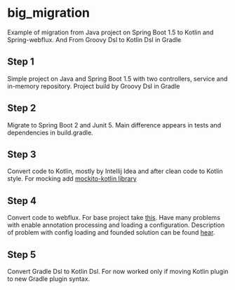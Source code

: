 # big_migration
Example of migration from Java project on Spring Boot 1.5 to Kotlin and Spring-webflux. And From Groovy Dsl to Kotlin Dsl in Gradle

## Step 1 
Simple project on Java and Spring Boot 1.5 with two controllers, service and in-memory repository. Project build by Groovy Dsl in Gradle

## Step 2
Migrate to Spring Boot 2 and Junit 5. Main difference appears in tests and dependencies in build.gradle. 

## Step 3
Convert code to Kotlin, mostly by Intellij Idea and after clean code to Kotlin style. For mocking add [mockito-kotlin library](https://github.com/nhaarman/mockito-kotlin)

## Step 4
Convert code to webflux. For base project take [this](https://github.com/sdeleuze/spring-kotlin-functional).
Have many problems with enable annotation processing and loading a configuration. Description of problem with config loading and founded solution can be found [hear](https://stackoverflow.com/questions/46834767/how-to-load-config-in-spring-webflux-without-spring-boot).  

## Step 5
Convert Gradle Dsl to Kotlin Dsl. For now worked only if moving Kotlin plugin to new Gradle plugin syntax. 
